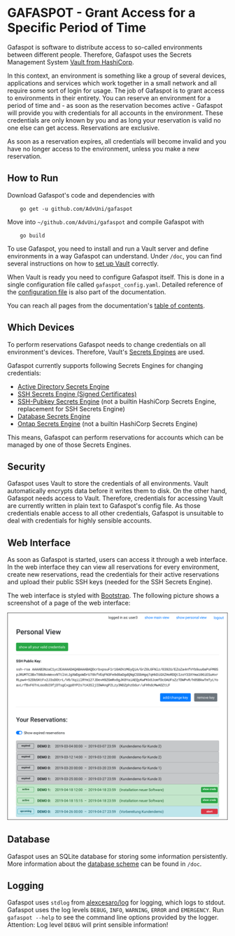 # GAFASPOT - Grant Access for a Specific Period of Time

Gafaspot is software to distribute access to so-called environments between different people. Therefore, Gafaspot uses the Secrets Management System [Vault from HashiCorp](https://www.vaultproject.io/).

In this context, an environment is something like a group of several devices, applications and services which work together in a small network and all require some sort of login for usage. The job of Gafaspot is to grant access to environments in their entirety. You can reserve an environment for a period of time and - as soon as the reservation becomes active - Gafaspot will provide you with credentials for all accounts in the environment. These credentials are only known by you and as long your reservation is valid no one else can get access. Reservations are exclusive.

As soon as a reservation expires, all credentials will become invalid and you have no longer access to the environment, unless you make a new reservation.

## How to Run 
Download Gafaspot's code and dependencies with
```
    go get -u github.com/AdvUni/gafaspot
```
Move into `~/github.com/AdvUni/gafaspot` and compile Gafaspot with
```
    go build
```

To use Gafaspot, you need to install and run a Vault server and define environments in a way Gafaspot can understand. Under `/doc`, you can find several instructions on how to [set up Vault](doc/vault_setup.md) correctly.

When Vault is ready you need to configure Gafaspot itself. This is done in a single configuration file called `gafaspot_config.yaml`. Detailed reference of the [configuration file](doc/config_explanation.md) is also part of the documentation.

You can reach all pages from the documentation's [table of contents](doc/README.md).

## Which Devices
To perform reservations Gafaspot needs to change credentials on all environment's devices. Therefore, Vault's [Secrets Engines](https://www.vaultproject.io/docs/secrets/) are used.

Gafaspot currently supports following Secrets Engines for changing credentials:
* [Active Directory Secrets Engine](doc/secengs_ad.md)
* [SSH Secrets Engine (Signed Certificates)](doc/secengs_ssh.md)
* [SSH-Pubkey Secrets Engine](doc/secengs_sshpubkey.md) (not a builtin HashiCorp Secrets Engine, replacement for SSH Secrets Engine)
* [Database Secrets Engine](doc/secengs_database.md)
* [Ontap Secrets Engine](doc/secengs_ontap.md) (not a builtin HashiCorp Secrets Engine)

This means, Gafaspot can perform reservations for accounts which can be managed by one of those Secrets Engines.

## Security
Gafaspot uses Vault to store the credentials of all environments. Vault automatically encrypts data before it writes them to disk. On the other hand, Gafaspot needs access to Vault. Therefore, credentials for accessing Vault are currently written in plain text to Gafaspot's config file. As those credentials enable access to all other credentials, Gafaspot is unsuitable to deal with credentials for highly sensible accounts.

## Web Interface
As soon as Gafaspot is started, users can access it through a web interface. In the web interface they can view all reservations for every environment, create new reservations, read the credentials for their active reservations and upload their public SSH keys (needed for the SSH Secrets Engine).

The web interface is styled with [Bootstrap](https://getbootstrap.com/). The following picture shows a screenshot of a page of the web interface:

<img src="doc/img/personalview_border.png" alt="screenshot from web interface" width="1000"/>

## Database
Gafaspot uses an SQLite database for storing some information persistently. More information about the [database scheme](doc/database_scheme.md) can be found in `/doc`.

## Logging
Gafaspot uses `stdlog` from [alexcesaro/log](https://github.com/alexcesaro/log) for logging, which logs to stdout. Gafaspot uses the log levels `DEBUG`, `INFO`, `WARNING`, `ERROR` and `EMERGENCY`. Run `gafaspot --help` to see the command line options provided by the logger. Attention: Log level `DEBUG` will print sensible information!
